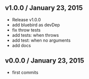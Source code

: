 

## v1.0.0 / January 23, 2015
- Release v1.0.0
- add bluebird as devDep
- fix throw tests
- add tests: when throws
- add test: when no arguments
- add docs

## v0.0.0 / January 23, 2015
- first commits